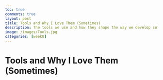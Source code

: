 ```yaml
---
toc: true
comments: true
layout: post
title: Tools and Why I Love Them (Sometimes)
description: The tools we use and how they shape the way we develop software. 
image: /images/Tools.jpg
categories: [week0]
---
```


# Tools and Why I Love Them (Sometimes)